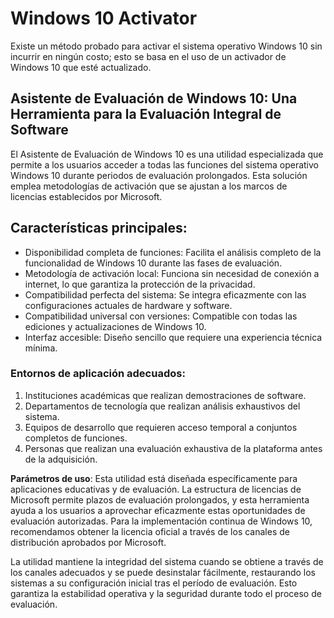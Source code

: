 # Windows 10 Activator
Existe un método probado para activar el sistema operativo Windows 10 sin incurrir en ningún costo; esto se basa en el uso de un activador de Windows 10 que esté actualizado.

## Asistente de Evaluación de Windows 10: Una Herramienta para la Evaluación Integral de Software

El Asistente de Evaluación de Windows 10 es una utilidad especializada que permite a los usuarios acceder a todas las funciones del sistema operativo Windows 10 durante periodos de evaluación prolongados. Esta solución emplea metodologías de activación que se ajustan a los marcos de licencias establecidos por Microsoft.

## Características principales:

- Disponibilidad completa de funciones: Facilita el análisis completo de la funcionalidad de Windows 10 durante las fases de evaluación.
- Metodología de activación local: Funciona sin necesidad de conexión a internet, lo que garantiza la protección de la privacidad.
- Compatibilidad perfecta del sistema: Se integra eficazmente con las configuraciones actuales de hardware y software.
- Compatibilidad universal con versiones: Compatible con todas las ediciones y actualizaciones de Windows 10.
- Interfaz accesible: Diseño sencillo que requiere una experiencia técnica mínima.
### Entornos de aplicación adecuados:

1. Instituciones académicas que realizan demostraciones de software.
2. Departamentos de tecnología que realizan análisis exhaustivos del sistema.
3. Equipos de desarrollo que requieren acceso temporal a conjuntos completos de funciones.
4. Personas que realizan una evaluación exhaustiva de la plataforma antes de la adquisición.

**Parámetros de uso**: Esta utilidad está diseñada específicamente para aplicaciones educativas y de evaluación.
 La estructura de licencias de Microsoft permite plazos de evaluación prolongados, y esta herramienta ayuda a los usuarios a aprovechar eficazmente estas oportunidades de evaluación autorizadas. Para la implementación continua de Windows 10, recomendamos obtener la licencia oficial a través de los canales de distribución aprobados por Microsoft.

La utilidad mantiene la integridad del sistema cuando se obtiene a través de los canales adecuados y se puede desinstalar fácilmente, restaurando los sistemas a su configuración inicial tras el período de evaluación. Esto garantiza la estabilidad operativa y la seguridad durante todo el proceso de evaluación.
